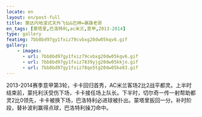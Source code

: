 ```yaml
---
locate: en
layout: en/post-full
title: 蒙达内地滚式天外飞仙&巴神=暴躁老哥
en_tags: [蒙塔里,巴洛特利,ac米兰,意甲,2013-2014]
type: gallery
featimg: 7bb8bd97gy1fxiz79cvbxg20dw05kqv6.gif
gallery:
    - images:
      - url: 7bb8bd97gy1fxiz79cvbxg20dw05kqv6.gif
      - url: 7bb8bd97gy1fxiz7839yjg20dw05kkjn.gif
      - url: 7bb8bd97gy1fxiz78qo5tg20dw05ke83.gif
---
```


2013-2014赛季意甲第3轮，卡卡回归首秀，AC米兰客场2比2战平都灵。上半时结束前，蒙托利沃受伤下场，卡卡接任场上队长。下半时，切尔奇一传一射帮助都灵2比0领先，卡卡被换下场，巴洛特利必进球被扑出。蒙塔里扳回一分。补时阶段，替补波利赢得点球，巴洛特利操刀命中。
